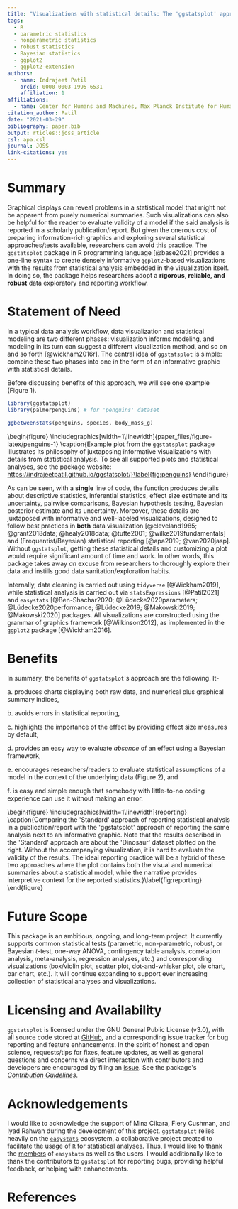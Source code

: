 ```yaml
---
title: "Visualizations with statistical details: The 'ggstatsplot' approach"
tags:
  - R
  - parametric statistics
  - nonparametric statistics
  - robust statistics
  - Bayesian statistics
  - ggplot2
  - ggplot2-extension
authors:
  - name: Indrajeet Patil
    orcid: 0000-0003-1995-6531
    affiliation: 1
affiliations:
  - name: Center for Humans and Machines, Max Planck Institute for Human Development, Berlin, Germany
citation_author: Patil
date: "2021-03-29"
bibliography: paper.bib
output: rticles::joss_article
csl: apa.csl
journal: JOSS
link-citations: yes
---
```




# Summary

Graphical displays can reveal problems in a statistical model that might not
be apparent from purely numerical summaries. Such visualizations can also be
helpful for the reader to evaluate validity of a model if the said analysis is
reported in a scholarly publication/report. But given the onerous cost of
preparing information-rich graphics and exploring several statistical
approaches/tests available, researchers can avoid this practice. The
`ggstatsplot` package in R programming language [@base2021] provides a one-line
syntax to create densely informative `ggplot2`-based visualizations with the
results from statistical analysis embedded in the visualization itself. In doing
so, the package helps researchers adopt a **rigorous, reliable, and robust**
data exploratory and reporting workflow.

# Statement of Need

<!-- Recent meta-research has revealed a number of problems plaguing the credibility -->
<!-- of scientific research (e.g., @chambers2019seven): findings are not replicable, -->
<!-- codes are computationally irreproducible, the statistical reporting is -->
<!-- inaccurate, the effects do not survive further robustness checks, etc. A *few* -->
<!-- of these problems can be alleviated simply by adopting good practices while -->
<!-- exploring (analyzing and visualizing) data and reporting results from -->
<!-- statistical analysis. This is where `ggstatsplot` comes in. -->

In a typical data analysis workflow, data visualization and statistical modeling
are two different phases: visualization informs modeling, and modeling in its
turn can suggest a different visualization method, and so on and so forth
[@wickham2016r]. The central idea of `ggstatsplot` is simple: combine these two
phases into one in the form of an informative graphic with statistical details.

Before discussing benefits of this approach, we will see one example (Figure 1).


```r
library(ggstatsplot)
library(palmerpenguins) # for 'penguins' dataset

ggbetweenstats(penguins, species, body_mass_g)
```

\begin{figure}
\includegraphics[width=1\linewidth]{paper_files/figure-latex/penguins-1} \caption{Example plot from the `ggstatsplot` package illustrates its philosophy of juxtaposing informative visualizations with details from statistical analysis. To see all supported plots and statistical analyses, see the package website: https://indrajeetpatil.github.io/ggstatsplot/}\label{fig:penguins}
\end{figure}

As can be seen, with a **single** line of code, the function produces details
about descriptive statistics, inferential statistics, effect size estimate and
its uncertainty, pairwise comparisons, Bayesian hypothesis testing, Bayesian
posterior estimate and its uncertainty. Moreover, these details are juxtaposed
with informative and well-labeled visualizations, designed to follow best
practices in **both** data visualization [@cleveland1985; @grant2018data;
@healy2018data; @tufte2001; @wilke2019fundamentals] and (Frequentist/Bayesian)
statistical reporting [@apa2019; @van2020jasp]. Without `ggstatsplot`, getting
these statistical details and customizing a plot would require significant
amount of time and work. In other words, this package takes away *an* excuse
from researchers to thoroughly explore their data and instills good data
sanitation/exploration habits.

Internally, data cleaning is carried out using `tidyverse` [@Wickham2019], while
statistical analysis is carried out via `statsExpressions` [@Patil2021] and
`easystats` [@Ben-Shachar2020; @Lüdecke2020parameters;
@Lüdecke2020performance; @Lüdecke2019; @Makowski2019; @Makowski2020] packages.
All visualizations are constructed using the grammar of graphics framework
[@Wilkinson2012], as implemented in the `ggplot2` package [@Wickham2016].

# Benefits

In summary, the benefits of `ggstatsplot`'s approach are the following. It-

a. produces charts displaying both raw data, and numerical plus graphical
   summary indices,

b. avoids errors in statistical reporting,

c. highlights the importance of the effect by providing effect size measures by
   default,

d. provides an easy way to evaluate *absence* of an effect using a Bayesian
   framework,

e. encourages researchers/readers to evaluate statistical assumptions of a model
   in the context of the underlying data (Figure 2), and

f. is easy and simple enough that somebody with little-to-no coding experience
   can use it without making an error.

\begin{figure}
\includegraphics[width=1\linewidth]{reporting} \caption{Comparing the 'Standard' approach of reporting statistical analysis in a publication/report with the 'ggstatsplot' approach of reporting the same analysis next to an informative graphic. Note that the results described in the 'Standard' approach are about the 'Dinosaur' dataset plotted on the right. Without the accompanying visualization, it is hard to evaluate the validity of the results. The ideal reporting practice will be a hybrid of these two approaches where the plot contains both the visual and numerical summaries about a statistical model, while the narrative provides interpretive context for the reported statistics.}\label{fig:reporting}
\end{figure}

# Future Scope

This package is an ambitious, ongoing, and long-term project. It currently
supports common statistical tests (parametric, non-parametric, robust, or
Bayesian *t*-test, one-way ANOVA, contingency table analysis, correlation
analysis, meta-analysis, regression analyses, etc.) and corresponding
visualizations (box/violin plot, scatter plot, dot-and-whisker plot, pie chart,
bar chart, etc.). It will continue expanding to support ever increasing
collection of statistical analyses and visualizations.

# Licensing and Availability

`ggstatsplot` is licensed under the GNU General Public License (v3.0), with all
source code stored at [GitHub](https://github.com/IndrajeetPatil/ggstatsplot/),
and a corresponding issue tracker for bug reporting and feature enhancements. In
the spirit of honest and open science, requests/tips for fixes, feature updates,
as well as general questions and concerns via direct interaction with
contributors and developers are encouraged by filing an
[issue](https://github.com/IndrajeetPatil/ggstatsplot/issues). See the package's
[*Contribution Guidelines*](https://indrajeetpatil.github.io/ggstatsplot/CONTRIBUTING.html).

# Acknowledgements

I would like to acknowledge the support of Mina Cikara, Fiery Cushman, and Iyad
Rahwan during the development of this project. `ggstatsplot` relies heavily on
the [`easystats`](https://github.com/easystats/easystats) ecosystem, a
collaborative project created to facilitate the usage of `R` for statistical
analyses. Thus, I would like to thank the
[members](https://github.com/orgs/easystats/people) of `easystats` as well as
the users. I would additionally like to thank the contributors to `ggstatsplot`
for reporting bugs, providing helpful feedback, or helping with enhancements.

# References

